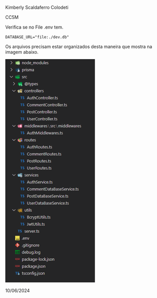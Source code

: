 Kimberly Scaldaferro Colodeti

CC5M

Verifica se no File .env tem.

    DATABASE_URL="file:./dev.db"


Os arquivos precisam estar organizados desta maneira que mostra na imagem abaixo.
    
![image](https://github.com/KimberlyScaldaC/ProgAvanWeb2Bim5Periodo/blob/main/imagemProva.png)


10/06/2024

